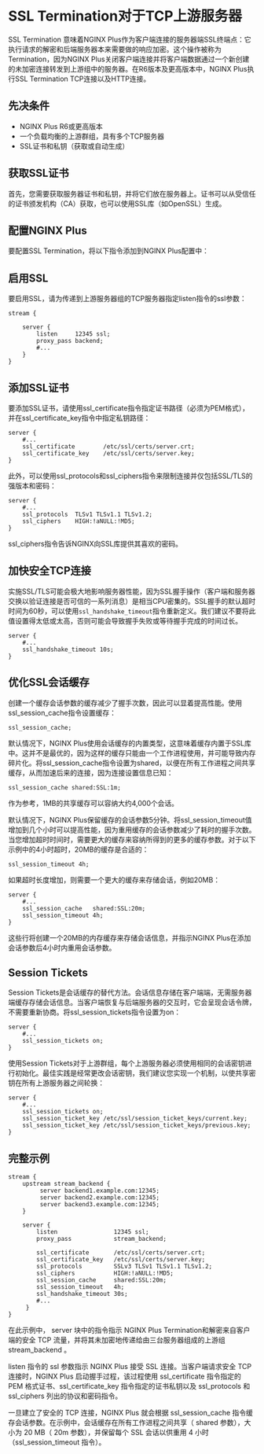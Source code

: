 # SSL Termination对于TCP上游服务器

SSL Termination 意味着NGINX Plus作为客户端连接的服务器端SSL终端点：它执行请求的解密和后端服务器本来需要做的响应加密。这个操作被称为 Termination，因为NGINX Plus关闭客户端连接并将客户端数据通过一个新创建的未加密连接转发到上游组中的服务器。在R6版本及更高版本中，NGINX Plus执行SSL Termination TCP连接以及HTTP连接。

## 先决条件

- NGINX Plus R6或更高版本
- 一个负载均衡的上游群组，具有多个TCP服务器
- SSL证书和私钥（获取或自动生成）

## 获取SSL证书

首先，您需要获取服务器证书和私钥，并将它们放在服务器上。证书可以从受信任的证书颁发机构（CA）获取，也可以使用SSL库（如OpenSSL）生成。

## 配置NGINX Plus

要配置SSL Termination，将以下指令添加到NGINX Plus配置中：

## 启用SSL

要启用SSL，请为传递到上游服务器组的TCP服务器指定listen指令的ssl参数：

```nginx
stream {

    server {
        listen     12345 ssl;
        proxy_pass backend;
        #...
    }
}
```

## 添加SSL证书

要添加SSL证书，请使用ssl_certificate指令指定证书路径（必须为PEM格式），并在ssl_certificate_key指令中指定私钥路径：

```nginx
server {
    #...
    ssl_certificate        /etc/ssl/certs/server.crt;
    ssl_certificate_key    /etc/ssl/certs/server.key;
}
```

此外，可以使用ssl_protocols和ssl_ciphers指令来限制连接并仅包括SSL/TLS的强版本和密码：

```nginx
server {
    #...
    ssl_protocols  TLSv1 TLSv1.1 TLSv1.2;
    ssl_ciphers    HIGH:!aNULL:!MD5;
}
```

ssl_ciphers指令告诉NGINX向SSL库提供其喜欢的密码。

## 加快安全TCP连接

实施SSL/TLS可能会极大地影响服务器性能，因为SSL握手操作（客户端和服务器交换以验证连接是否可信的一系列消息）是相当CPU密集的。SSL握手的默认超时时间为60秒，可以使用`ssl_handshake_timeout`指令重新定义。我们建议不要将此值设置得太低或太高，否则可能会导致握手失败或等待握手完成的时间过长。

```nginx
server {
    #...
    ssl_handshake_timeout 10s;
}
```

## 优化SSL会话缓存

创建一个缓存会话参数的缓存减少了握手次数，因此可以显着提高性能。使用ssl_session_cache指令设置缓存：

```nginx
ssl_session_cache;
```

默认情况下，NGINX Plus使用会话缓存的内置类型，这意味着缓存内置于SSL库中。这并不是最优的，因为这样的缓存只能由一个工作进程使用，并可能导致内存碎片化。将ssl_session_cache指令设置为shared，以便在所有工作进程之间共享缓存，从而加速后来的连接，因为连接设置信息已知：

```nginx
ssl_session_cache shared:SSL:1m;
```

作为参考，1MB的共享缓存可以容纳大约4,000个会话。

默认情况下，NGINX Plus保留缓存的会话参数5分钟。将ssl_session_timeout值增加到几个小时可以提高性能，因为重用缓存的会话参数减少了耗时的握手次数。当您增加超时时间时，需要更大的缓存来容纳所得到的更多的缓存参数。对于以下示例中的4小时超时，20MB的缓存是合适的：

```nginx
ssl_session_timeout 4h;
```

如果超时长度增加，则需要一个更大的缓存来存储会话，例如20MB：

```nginx
server {
    #...
    ssl_session_cache   shared:SSL:20m;
    ssl_session_timeout 4h;
}
```

这些行将创建一个20MB的内存缓存来存储会话信息，并指示NGINX Plus在添加会话参数后4小时内重用会话参数。

## Session Tickets

Session Tickets是会话缓存的替代方法。会话信息存储在客户端端，无需服务器端缓存存储会话信息。当客户端恢复与后端服务器的交互时，它会呈现会话令牌，不需要重新协商。将ssl_session_tickets指令设置为on：

```nginx
server {
    #...
    ssl_session_tickets on;
}
```

使用Session Tickets对于上游群组，每个上游服务器必须使用相同的会话密钥进行初始化。最佳实践是经常更改会话密钥，我们建议您实现一个机制，以使共享密钥在所有上游服务器之间轮换：

```nginx
server {
    #...
    ssl_session_tickets on;
    ssl_session_ticket_key /etc/ssl/session_ticket_keys/current.key;
    ssl_session_ticket_key /etc/ssl/session_ticket_keys/previous.key;
}
```

## 完整示例

```nginx
stream {
    upstream stream_backend {
         server backend1.example.com:12345;
         server backend2.example.com:12345;
         server backend3.example.com:12345;
    }

    server {
        listen                12345 ssl;
        proxy_pass            stream_backend;

        ssl_certificate       /etc/ssl/certs/server.crt;
        ssl_certificate_key   /etc/ssl/certs/server.key;
        ssl_protocols         SSLv3 TLSv1 TLSv1.1 TLSv1.2;
        ssl_ciphers           HIGH:!aNULL:!MD5;
        ssl_session_cache     shared:SSL:20m;
        ssl_session_timeout   4h;
        ssl_handshake_timeout 30s;
        #...
     }
}
```

在此示例中， server 块中的指令指示 NGINX Plus Termination和解密来自客户端的安全 TCP 流量，并将其未加密地传递给由三台服务器组成的上游组 stream_backend 。

listen 指令的 ssl 参数指示 NGINX Plus 接受 SSL 连接。当客户端请求安全 TCP 连接时，NGINX Plus 启动握手过程，该过程使用 ssl_certificate 指令指定的 PEM 格式证书、ssl_certificate_key 指令指定的证书私钥以及 ssl_protocols 和 ssl_ciphers 列出的协议和密码指令。

一旦建立了安全的 TCP 连接，NGINX Plus 就会根据 ssl_session_cache 指令缓存会话参数。在示例中，会话缓存在所有工作进程之间共享（ shared 参数），大小为 20 MB（ 20m 参数），并保留每个 SSL 会话以供重用 4 小时（ssl_session_timeout 指令）。


